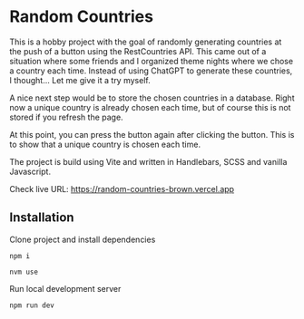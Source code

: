 # Random Countries

This is a hobby project with the goal of randomly generating countries at the push of a button using the RestCountries API. This came out of a situation where some friends and I organized theme nights where we chose a country each time. Instead of using ChatGPT to generate these countries, I thought... Let me give it a try myself.

A nice next step would be to store the chosen countries in a database. Right now a unique country is already chosen each time, but of course this is not stored if you refresh the page.

At this point, you can press the button again after clicking the button. This is to show that a unique country is chosen each time.

The project is build using Vite and written in Handlebars, SCSS and vanilla Javascript.

Check live URL: https://random-countries-brown.vercel.app

## Installation

Clone project and install dependencies

```
npm i
```

```
nvm use
```

Run local development server

```
npm run dev
```
